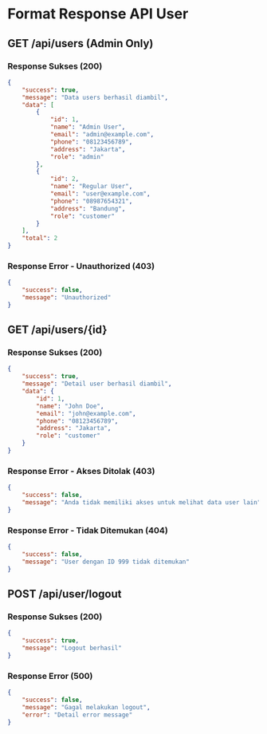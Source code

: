 # Format Response API User

## GET /api/users (Admin Only)

### Response Sukses (200)

```json
{
    "success": true,
    "message": "Data users berhasil diambil",
    "data": [
        {
            "id": 1,
            "name": "Admin User",
            "email": "admin@example.com",
            "phone": "08123456789",
            "address": "Jakarta",
            "role": "admin"
        },
        {
            "id": 2,
            "name": "Regular User",
            "email": "user@example.com",
            "phone": "08987654321",
            "address": "Bandung",
            "role": "customer"
        }
    ],
    "total": 2
}
```

### Response Error - Unauthorized (403)

```json
{
    "success": false,
    "message": "Unauthorized"
}
```

## GET /api/users/{id}

### Response Sukses (200)

```json
{
    "success": true,
    "message": "Detail user berhasil diambil",
    "data": {
        "id": 1,
        "name": "John Doe",
        "email": "john@example.com",
        "phone": "08123456789",
        "address": "Jakarta",
        "role": "customer"
    }
}
```

### Response Error - Akses Ditolak (403)

```json
{
    "success": false,
    "message": "Anda tidak memiliki akses untuk melihat data user lain"
}
```

### Response Error - Tidak Ditemukan (404)

```json
{
    "success": false,
    "message": "User dengan ID 999 tidak ditemukan"
}
```

## POST /api/user/logout

### Response Sukses (200)

```json
{
    "success": true,
    "message": "Logout berhasil"
}
```

### Response Error (500)

```json
{
    "success": false,
    "message": "Gagal melakukan logout",
    "error": "Detail error message"
}
```
